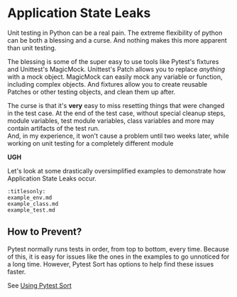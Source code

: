 # Application State Leaks

Unit testing in Python can be a real pain.
The extreme flexibility of python can be both a blessing and a curse.
And nothing makes this more apparent than unit testing.

The blessing is some of the super easy to use tools like Pytest's fixtures and Unittest's MagicMock.
Unittest's Patch allows you to replace _anything_ with a mock object.
MagicMock can easily mock any variable or function, including complex objects.
And fixtures allow you to create reusable Patches or other testing objects, and clean them up after.

The curse is that it's **very** easy to miss resetting things that were changed in the test case.
At the end of the test case, without special cleanup steps, module variables, test module variables, class variables and more may contain artifacts of the test run.  
And, in my experience, it won't cause a problem until two weeks later, while working on unit testing for a completely different module

**UGH**

Let's look at some drastically oversimplified examples to demonstrate how Application State Leaks occur.

```{toctree}
:titlesonly:
example_env.md
example_class.md
example_test.md
```

## How to Prevent?

Pytest normally runs tests in order, from top to bottom, every time.
Because of this, it is easy for issues like the ones in the examples to go unnoticed for a long time.
However, Pytest Sort has options to help find these issues faster.

See [Using Pytest Sort](project:usage.md)

